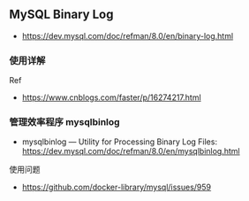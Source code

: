 ## MySQL Binary Log
- https://dev.mysql.com/doc/refman/8.0/en/binary-log.html

### 使用详解
Ref
- https://www.cnblogs.com/faster/p/16274217.html

### 管理效率程序 mysqlbinlog
- mysqlbinlog — Utility for Processing Binary Log Files: https://dev.mysql.com/doc/refman/8.0/en/mysqlbinlog.html

使用问题
- https://github.com/docker-library/mysql/issues/959

